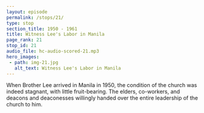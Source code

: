 ```yaml
---
layout: episode
permalink: /stops/21/
type: stop
section_title: 1950 - 1961
title: Witness Lee's Labor in Manila
page_rank: 21
stop_id: 21
audio_file: hc-audio-scored-21.mp3
hero_images:
 - path: img-21.jpg
   alt_text: Witness Lee's Labor in Manila
---
```


When Brother Lee arrived in Manila in 1950, the condition of the church was indeed stagnant, with little fruit-bearing. The elders, co-workers, and deacons and deaconesses willingly handed over the entire leadership of the church to him.  

<!--- TRANSCRIPT
When Brother Lee arrived in Manila in 1950, he found the condition of the church to be less than ideal. The church life was stagnant, with little fruit-bearing, and the organic function of the saints was not evident in the services. Recognizing the need for change, all three groups of serving ones — the elders, the co-workers, and the deacons and deaconesses — humbly confessed their shortcomings and willingly handed over the leadership of the church entirely to Brother Lee. They earnestly requested him to take charge of the church, the work, and all the services. Brother Lee acceded to their request.
-->